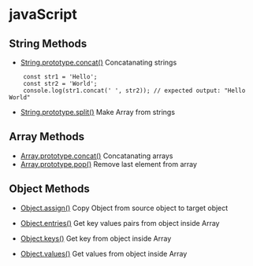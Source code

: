 # javaScript

## String Methods

- [String.prototype.concat()](./String.prototype.Methods/String.concat-NS.html) Concatanating strings

```
    const str1 = 'Hello';
    const str2 = 'World';
    console.log(str1.concat(' ', str2)); // expected output: "Hello World"
```

- [String.prototype.split()](./String.prototype.Methods/String.split-NA.html) Make Array from strings

## Array Methods

- [Array.prototype.concat()](./Array.prototype.Methods/Array.concat-NA.html) Concatanating arrays
- [Array.prototype.pop()](./Array.prototype.Methods/Array.pop-M.html) Remove last element from array

## Object Methods

- [Object.assign()](./Object.Methods/Object.assign-TO.html) Copy Object from source object to target object

- [Object.entries()](./Object.Methods/Object.entries-NA.html) Get key values pairs from object inside Array
- [Object.keys()](./Object.Methods/Object.keys-NA.html) Get key  from object inside Array
- [Object.values()](./Object.Methods/Object.values-NA.html) Get values from object inside Array